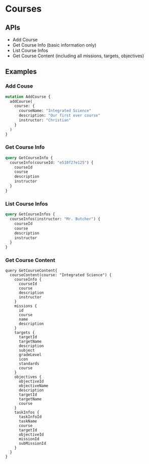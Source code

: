 # Courses

## APIs

* Add Course
* Get Course Info \(basic information only\)
* List Course Infos
* Get Course Content \(including all missions, targets, objectives\)

## Examples

### Add Couse

```graphql
mutation AddCourse {
  addCourse(
    course: {
      courseName: "Integrated Science"
      description: "Our first ever course"
      instructor: "Christian"
    }
  )
}
```

### Get Course Info

```graphql
query GetCourseInfo {
  courseInfo(courseId: "e510f27e125") {
    courseId
    course
    description
    instructor
  }
}
```

### List Course Infos

```graphql
query GetCourseInfos {
  courseInfos(instructor: "Mr. Butcher") {
    courseId
    course
    description
    instructor
  }
}
```

### Get Course Content

```text
query GetCourseContent{
  courseContent(course: "Integrated Science") {
    courseInfo {
      courseId
      course
      description
      instructor
    }
    missions {
      id
      course
      name
      description
    }
    targets {
      targetId
      targetName
      description
      subject
      gradeLevel
      icon
      standards
      course
    }
    objectives {
      objectiveId
      objectiveName
      description
      targetId
      targetName
      course
    }
    taskInfos {
      taskInfoId
      taskName
      course
      targetId
      objectiveId
      missionId
      subMissionId
    }
  }
}
```


